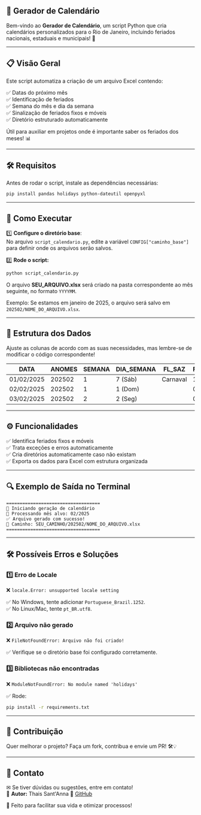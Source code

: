 ## 📆 Gerador de Calendário

Bem-vindo ao **Gerador de Calendário**, um script Python que cria calendários personalizados para o Rio de Janeiro, incluindo feriados nacionais, estaduais e municipais! 🚀

---

## 📋 Visão Geral

Este script automatiza a criação de um arquivo Excel contendo:

✅ Datas do próximo mês  
✅ Identificação de feriados  
✅ Semana do mês e dia da semana  
✅ Sinalização de feriados fixos e móveis  
✅ Diretório estruturado automaticamente  

Útil para auxiliar em projetos onde é importante saber os feriados dos meses! 📊

---

## 🛠 Requisitos

Antes de rodar o script, instale as dependências necessárias:

```bash
pip install pandas holidays python-dateutil openpyxl
```

---

## 🚀 Como Executar

1️⃣ **Configure o diretório base**:  
   No arquivo `script_calendario.py`, edite a variável `CONFIG["caminho_base"]` para definir onde os arquivos serão salvos.

2️⃣ **Rode o script:**

```bash
python script_calendario.py
```

O arquivo **SEU_ARQUIVO.xlsx** será criado na pasta correspondente ao mês seguinte, no formato `YYYYMM`.

Exemplo: Se estamos em janeiro de 2025, o arquivo será salvo em `202502/NOME_DO_ARQUIVO.xlsx`.

---

## 📜 Estrutura dos Dados

Ajuste as colunas de acordo com as suas necessidades, mas lembre-se de modificar o código correspondente!  

| DATA       | ANOMES | SEMANA | DIA_SEMANA | FL_SAZ         | FL_FER |
|------------|--------|--------|------------|----------------|--------|
| 01/02/2025 | 202502 | 1      | 7 (Sáb)    | Carnaval       | 1      |
| 02/02/2025 | 202502 | 1      | 1 (Dom)    |                | 0      |
| 03/02/2025 | 202502 | 2      | 2 (Seg)    |                | 0      |

---

## ⚙️ Funcionalidades

✅ Identifica feriados fixos e móveis  
✅ Trata exceções e erros automaticamente  
✅ Cria diretórios automaticamente caso não existam  
✅ Exporta os dados para Excel com estrutura organizada  

---

## 🔍 Exemplo de Saída no Terminal

```
===================================
🚀 Iniciando geração de calendário
📅 Processando mês alvo: 02/2025
✅ Arquivo gerado com sucesso!
📂 Caminho: SEU_CAMINHO/202502/NOME_DO_ARQUIVO.xlsx
===================================
```

---

## 🛠 Possíveis Erros e Soluções

### 1️⃣ Erro de Locale

❌ `locale.Error: unsupported locale setting`

✅ No Windows, tente adicionar `Portuguese_Brazil.1252`.  
✅ No Linux/Mac, tente `pt_BR.utf8`.

### 2️⃣ Arquivo não gerado

❌ `FileNotFoundError: Arquivo não foi criado!`

✅ Verifique se o diretório base foi configurado corretamente.

### 3️⃣ Bibliotecas não encontradas

❌ `ModuleNotFoundError: No module named 'holidays'`

✅ Rode:

```bash
pip install -r requirements.txt
```

---

## 📌 Contribuição

Quer melhorar o projeto? Faça um fork, contribua e envie um PR! 🛠💡

---

## 📧 Contato

✉ Se tiver dúvidas ou sugestões, entre em contato!  
🔹 **Autor:** Thais Sant'Anna
🔹 [GitHub](https://github.com/thaissantanna)  

🚀 Feito para facilitar sua vida e otimizar processos!